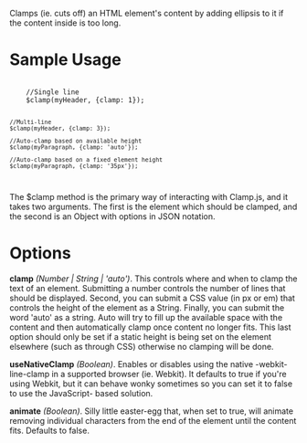 Clamps (ie. cuts off) an HTML element's content by adding ellipsis to it if the 
content inside is too long.


# Sample Usage

<code>
    //Single line
    $clamp(myHeader, {clamp: 1});
    
    //Multi-line
    $clamp(myHeader, {clamp: 3});
    
    //Auto-clamp based on available height
    $clamp(myParagraph, {clamp: 'auto'});

    //Auto-clamp based on a fixed element height
    $clamp(myParagraph, {clamp: '35px'});
</code>

The $clamp method is the primary way of interacting with Clamp.js, and it takes two
arguments. The first is the element which should be clamped, and the second is an
Object with options in JSON notation.


# Options

**clamp** _(Number | String | 'auto')_. This controls where and when to clamp the 
text of an element. Submitting a number controls the number of lines that should
be displayed. Second, you can submit a CSS value (in px or em) that controls the
height of the element as a String. Finally, you can submit the word 'auto' as a string.
Auto will try to fill up the available space with the content and then automatically
clamp once content no longer fits. This last option should only be set if a static 
height is being set on the element elsewhere (such as through CSS) otherwise no 
clamping will be done.

**useNativeClamp** _(Boolean)_. Enables or disables using the native -webkit-line-clamp
in a supported browser (ie. Webkit). It defaults to true if you're using Webkit,
but it can behave wonky sometimes so you can set it to false to use the JavaScript-
based solution.

**animate** _(Boolean)_. Silly little easter-egg that, when set to true, will animate
removing individual characters from the end of the element until the content fits.
Defaults to false.
